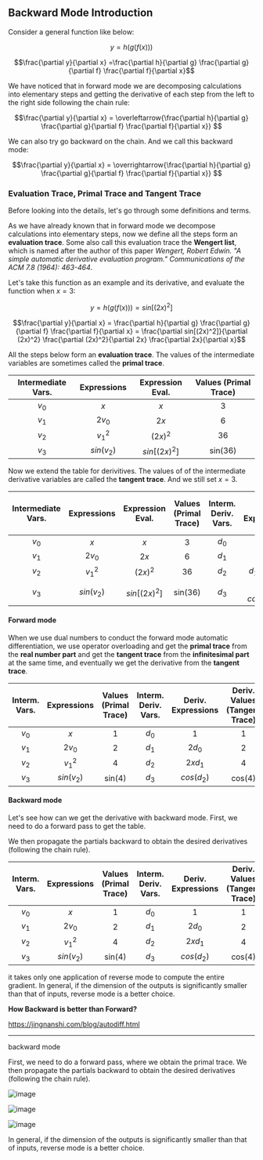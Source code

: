 ## Backward Mode Introduction

Consider a general function like below:

$$y = h ( g ( f(x) ) )$$

$$\frac{\partial y}{\partial x} =\frac{\partial h}{\partial g} \frac{\partial g}{\partial f} \frac{\partial f}{\partial x}$$

We have noticed that in forward mode we are decomposing calculations into elementary steps and getting the derivative of each step from the left to the right side following the chain rule:

$$\frac{\partial y}{\partial x} = \overleftarrow{\frac{\partial h}{\partial g} \frac{\partial g}{\partial f} \frac{\partial f}{\partial x}} $$

We can also try go backward on the chain. And we call this backward mode:

$$\frac{\partial y}{\partial x} = \overrightarrow{\frac{\partial h}{\partial g} \frac{\partial g}{\partial f} \frac{\partial f}{\partial x}} $$


### Evaluation Trace, Primal Trace and Tangent Trace

Before looking into the details, let's go through some definitions and terms. 

As we have already known that in forward mode we decompose calculations into elementary steps, now we define all the steps form an __evaluation trace__. Some also call this evaluation trace the __Wengert list__, which is named after the author of this paper *Wengert, Robert Edwin. "A simple automatic derivative evaluation program." Communications of the ACM 7.8 (1964): 463-464*.

Let's take this function as an example and its derivative, and evaluate the function when $x = 3$:

$$y = h ( g ( f(x) ) ) = sin[(2x)^2]$$

$$\frac{\partial y}{\partial x} = \frac{\partial h}{\partial g} \frac{\partial g}{\partial f} \frac{\partial f}{\partial x} = \frac{\partial sin[(2x)^2]}{\partial (2x)^2} \frac{\partial (2x)^2}{\partial 2x} \frac{\partial 2x}{\partial x}$$

All the steps below form an __evaluation trace__. The values of the intermediate variables are sometimes called the __primal trace__.

| Intermediate Vars.                | Expressions               | Expression Eval. | Values (Primal Trace)| 
|:---------------------------------:|:-------------------------:|:---------------:|:---------------------:|
| $v_0$                             | $x$                       | $x$             | 3                     |
| $v_1$                             | $2v_0$                    | $2x$            | 6                     |
| $v_2$                             | $v_1^2$                   | $(2x)^2$        | 36                    |
| $v_3$                             | $sin(v_2)$                | $sin[(2x)^2]$   | sin(36)               |

Now we extend the table for derivitives. The values of of the intermediate derivative variables are called the __tangent trace__. And we still set $x = 3$.

| Intermediate Vars.                | Expressions               | Expression Eval. | Values (Primal Trace)|  Interm. Deriv. Vars.     | Deriv. Expressions     |   Deriv. Expressions Eval.    | Deriv. Values (Tangent Trace)| 
|:---------------------------------:|:-------------------------:|:---------------:|:---------------------:|:------------------------:|:----------------------:|:-----------------------------:|:----------------------------:|
| $v_0$                             | $x$                       | $x$             | 3                     |  $d_0$                   | 1                      | 1                             | 1                            |
| $v_1$                             | $2v_0$                    | $2x$            | 6                     |  $d_1$                   | $2d_0$                 | 2                             | 2                            |
| $v_2$                             | $v_1^2$                   | $(2x)^2$        | 36                    |  $d_2$                   | $d_1 \cdot 2\cdot2x$   | $8x$                          | 24                           |
| $v_3$                             | $sin(v_2)$                | $sin[(2x)^2]$   | sin(36)               |  $d_3$                   | $d_2 \cdot cos[(2x)^2]$| $8x \cdot cos[(2x)^2]$        | 24cos(36)                    |

#### Forward mode

When we use dual numbers to conduct the forward mode automatic differentiation, we use operator overloading and get the __primal trace__ from the __real number part__ and get the __tangent trace__ from the __infinitesimal part__ at the same time, and eventually we get the derivative from the __tangent trace__.

| Interm. Vars.                     | Expressions | Values (Primal Trace) | Interm. Deriv. Vars.     | Deriv. Expressions | Deriv. Values (Tangent Trace)| Forward |
|:---------------------------------:|:-----------:|:---------------------:|:------------------------:|:------------------:|:----------------------------:|:-------:|          
| $v_0$                             | $x$         | 1                     |  $d_0$                   | 1                  | 1                            |    ↓    |
| $v_1$                             | $2v_0$      | 2                     |  $d_1$                   | $2d_0$             | 2                            |    ↓    |
| $v_2$                             | $v_1^2$     | 4                     |  $d_2$                   | $2xd_1$            | 4                            |    ↓    |
| $v_3$                             | $sin(v_2)$  | sin(4)                |  $d_3$                   | $cos(d_2)$         | cos(4)                       |    ↓    |

#### Backward mode

Let's see how can we get the derivative with backward mode. First, we need to do a forward pass to get the table. 

We then propagate the partials backward to obtain the desired derivatives (following the chain rule).

| Interm. Vars.                     | Expressions | Values (Primal Trace) | Interm. Deriv. Vars.     | Deriv. Expressions | Deriv. Values (Tangent Trace)| Backward |
|:---------------------------------:|:-----------:|:---------------------:|:------------------------:|:------------------:|:----------------------------:|:--------:|          
| $v_0$                             | $x$         | 1                     |  $d_0$                   | 1                  | 1                            |    ↑     |
| $v_1$                             | $2v_0$      | 2                     |  $d_1$                   | $2d_0$             | 2                            |    ↑     |
| $v_2$                             | $v_1^2$     | 4                     |  $d_2$                   | $2xd_1$            | 4                            |    ↑     |
| $v_3$                             | $sin(v_2)$  | sin(4)                |  $d_3$                   | $cos(d_2)$         | cos(4)                       |    ↑     |

it takes only one application of reverse mode to compute the entire gradient. In general, if the dimension of the outputs is significantly smaller than that of inputs, reverse mode is a better choice.

__How Backward is better than Forward?__


https://jingnanshi.com/blog/autodiff.html

-----------

backward mode

First, we need to do a forward pass, where we obtain the primal trace. We then propagate the partials backward to obtain the desired derivatives (following the chain rule).

![image](https://github.com/mincongzhang/AAD/assets/5571030/4a9bb3fa-656a-4266-a7c5-6248457d050e)

![image](https://github.com/mincongzhang/AAD/assets/5571030/55fd41aa-dd89-4392-8660-356870fe8256)

![image](https://github.com/mincongzhang/AAD/assets/5571030/56a0c03b-655a-44bb-b415-9e60826968c2)



In general, if the dimension of the outputs is significantly smaller than that of inputs, reverse mode is a better choice.
